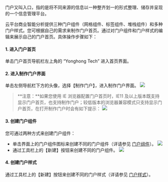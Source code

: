 门户又叫入口，指的是将不同来源的信息以一种整齐划一的形式整理、储存并呈现的一个信息管理平台。

云平台商业智能分析提供三种门户组件（网格组件、标签组件、堆栈组件）和多种门户样式。您可根据自己的需求来制作门户首页。通过对门户组件和门户样式的编辑来展示自己的门户首页。具体操作步骤如下：
#### 1. 进入门户首页
单击门户首页导航栏左上角的 “Yonghong Tech” 进入首页界面。
#### 2. 进入制作门户界面
单击左侧导航栏下方的头像，选择【制作门户】，进入制作门户界面。
![](http://imgcache.tce.fsphere.cn/image/mc.qcloudimg.com/static/img/009e40137cfb5f1b14e25cd38e9bef34/image.png)
>**注意：**如果您使用 IE 浏览器配置门户首页时，IE11 及以上版本既支持显示门户首页，也支持制作门户；较低版本的浏览器兼容模式只支持显示门户首页，在打开制作门户时会有如下提示：
![](http://imgcache.tce.fsphere.cn/image/mc.qcloudimg.com/static/img/980258337e37ff9fc0491c341304c53b/image.png)

#### 3. 创建门户组件
您可通过两种方式来创建门户组件：
- 单击界面上的门户组件图标来创建不同的门户组件（详请参见 [门户组件]()）。
![](http://imgcache.tce.fsphere.cn/image/mc.qcloudimg.com/static/img/9949610c5410a083f2b300568c2ad395/image.png)
- 通过工具栏上的【新建】按钮来创建不同的门户组件。
![](http://imgcache.tce.fsphere.cn/image/mc.qcloudimg.com/static/img/865767199d334797f470fd4d7a08c5ab/image.png)
#### 4. 创建门户样式 
通过工具栏上的【新建】按钮来创建不同的门户样式（详请参见 [门户样式]()）。



